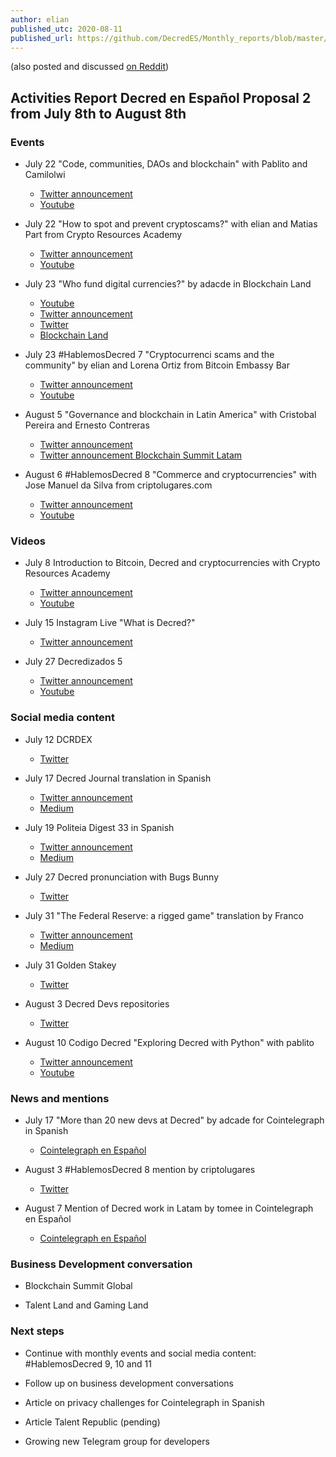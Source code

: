 ```yaml
---
author: elian
published_utc: 2020-08-11
published_url: https://github.com/DecredES/Monthly_reports/blob/master/Report_2.md
---
```


(also posted and discussed [on Reddit](https://www.reddit.com/r/decred/comments/i7ue8h/activities_report_decred_en_espa%C3%B1ol_proposal_2/))

## Activities Report Decred en Español Proposal 2 from July 8th to August 8th

### Events

- July 22 "Code, communities, DAOs and blockchain" with Pablito and Camilolwi
  - [Twitter announcement](https://twitter.com/Decred_ES/status/1285664801495154695)
  - [Youtube](https://youtu.be/b9sAqGs8bJ4?t=29339)

- July 22 "How to spot and prevent cryptoscams?" with elian and Matias Part from Crypto Resources Academy
  - [Twitter announcement](https://twitter.com/Decred_ES/status/1286034484706639872)
  - [Youtube](https://www.youtube.com/watch?v=IAlXrrYCYcs)

- July 23 "Who fund digital currencies?" by adacde in Blockchain Land
  - [Youtube](https://youtu.be/On2zYc7BrvI?t=14942)
  - [Twitter announcement](https://twitter.com/Decred_ES/status/1285959438285889537)
  - [Twitter](https://twitter.com/addcade/status/1285282080780255233)
  - [Blockchain Land](https://www.blockchain-land.tv/eventos/las-criptomonedas-son-productos-digitales-quien-las-mantiene-ana-chavez/)

- July 23 #HablemosDecred 7 "Cryptocurrenci scams and the community" by elian and Lorena Ortiz from Bitcoin Embassy Bar
  - [Twitter announcement](https://twitter.com/Decred_ES/status/1285985250422792192)
  - [Youtube](https://www.youtube.com/watch?v=lRtXgtJ7dU8)

- August 5 "Governance and blockchain in Latin America" with Cristobal Pereira and Ernesto Contreras
  - [Twitter announcement](https://twitter.com/Decred_ES/status/1290312492812505090)
  - [Twitter announcement Blockchain Summit Latam](https://twitter.com/BlockSummitLA/status/1291029494065778689)

- August 6 #HablemosDecred 8 "Commerce and cryptocurrencies" with Jose Manuel da Silva from criptolugares.com
  - [Twitter announcement](https://twitter.com/Decred_ES/status/1287924524906958848)
  - [Youtube](https://youtu.be/z-6a_tgE89E)

### Videos

- July 8 Introduction to Bitcoin, Decred and cryptocurrencies with Crypto Resources Academy
  - [Twitter announcement](https://twitter.com/Decred_ES/status/1282694652915789825)
  - [Youtube](https://www.youtube.com/watch?v=DdisxhEBUkM)

- July 15 Instagram Live "What is Decred?"
  - [Twitter announcement](https://twitter.com/Decred_ES/status/1283548889249992704)

- July 27 Decredizados 5
  - [Twitter announcement](https://twitter.com/Decred_ES/status/1287809385834713091)
  - [Youtube](https://www.youtube.com/watch?v=lomSwQjs9uQ)

### Social media content

- July 12 DCRDEX
  - [Twitter](https://twitter.com/Decred_ES/status/1282350386175791104)

- July 17 Decred Journal translation in Spanish
  - [Twitter announcement](https://twitter.com/Decred_ES/status/1284204124087754758)
  - [Medium](https://medium.com/decred-es/revista-decred-junio-2020-a7716b71251e)

- July 19 Politeia Digest 33 in Spanish
  - [Twitter announcement](https://twitter.com/plabarta_/status/1285697128698912777)
  - [Medium](https://medium.com/decred-es/politeia-digest-33-19-de-julio-2020-4aaa21924312)

- July 27 Decred pronunciation with Bugs Bunny
  - [Twitter](https://twitter.com/Decred_ES/status/1287924524906958848)

- July 31 "The Federal Reserve: a rigged game" translation by Franco
  - [Twitter announcement](https://twitter.com/Decred_ES/status/1289267633020272640)
  - [Medium](https://medium.com/decred-es/la-reserva-federal-un-sistema-realmente-manipulado-d40dedcc619b)

- July 31 Golden Stakey
  - [Twitter](https://twitter.com/Decred_ES/status/1289310029774876672)

- August 3 Decred Devs repositories
  - [Twitter](https://twitter.com/Decred_ES/status/1290312492812505090)

- August 10 Codigo Decred "Exploring Decred with Python" with pablito
  - [Twitter announcement](https://twitter.com/Decred_ES/status/1292842239878627328)
  - [Youtube](https://www.youtube.com/watch?v=FGhklclRNt0)


### News and mentions

- July 17 "More than 20 new devs at Decred" by adcade for Cointelegraph in Spanish
  - [Cointelegraph en Español](https://es.cointelegraph.com/news/more-than-20-developers-have-contributed-to-decred-so-far-this-year)

- August 3 #HablemosDecred 8 mention by criptolugares
  - [Twitter](https://twitter.com/criptolugares/status/1290295356505223168)

- August 7 Mention of Decred work in Latam by tomee in Cointelegraph en Español
  - [Cointelegraph en Español](https://es.cointelegraph.com/news/managing-director-of-crypto-resources-we-believe-in-cooperation-rather-than-competition)

### Business Development conversation

- Blockchain Summit Global

- Talent Land and Gaming Land

### Next steps

- Continue with monthly events and social media content: #HablemosDecred 9, 10 and 11

- Follow up on business development conversations

- Article on privacy challenges for Cointelegraph in Spanish

- Article Talent Republic (pending)

- Growing new Telegram group for developers
